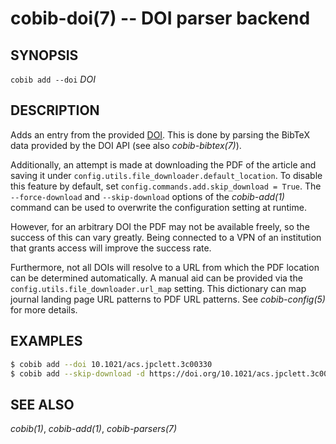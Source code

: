 cobib-doi(7) -- DOI parser backend
==================================

## SYNOPSIS

`cobib add --doi` _DOI_

## DESCRIPTION

Adds an entry from the provided [DOI](https://www.doi.org/).
This is done by parsing the BibTeX data provided by the DOI API (see also _cobib-bibtex(7)_).

Additionally, an attempt is made at downloading the PDF of the article and saving it under `config.utils.file_downloader.default_location`.
To disable this feature by default, set `config.commands.add.skip_download = True`.
The `--force-download` and `--skip-download` options of the _cobib-add(1)_ command can be used to overwrite the configuration setting at runtime.

However, for an arbitrary DOI the PDF may not be available freely, so the success of this can vary greatly.
Being connected to a VPN of an institution that grants access will improve the success rate.

Furthermore, not all DOIs will resolve to a URL from which the PDF location can be determined automatically.
A manual aid can be provided via the `config.utils.file_downloader.url_map` setting.
This dictionary can map journal landing page URL patterns to PDF URL patterns.
See _cobib-config(5)_ for more details.

## EXAMPLES

```bash
$ cobib add --doi 10.1021/acs.jpclett.3c00330
$ cobib add --skip-download -d https://doi.org/10.1021/acs.jpclett.3c00330
```

## SEE ALSO

_cobib(1)_, _cobib-add(1)_, _cobib-parsers(7)_

[//]: # ( vim: set ft=markdown tw=0: )
